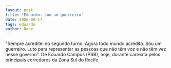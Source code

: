 ```yaml
---
layout: post
title: "Eduardo: sou um guerreiro"
date: 2006-09-17
tags: eduardo
author: None
---
```

\"Sempre acreditei no segundo turno. Agora todo mundo acredita. Sou um guerreiro. Luto para representar as pessoas que não têm voz e não têm vez nesse governo\".
De Eduardo Campos (PSB), hoje, durante carreata pelos principais corredores da Zona Sul do Recife.
&nbsp; 